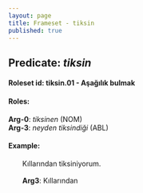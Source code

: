 ```yaml
---
layout: page
title: Frameset - tiksin
published: true
---
```

<h2>Predicate: <i>tiksin</i></h2>
<h4>Roleset id: tiksin.01 - Aşağılık bulmak<br>
<h4>Roles:</h4>
<b>Arg-0</b>: <i>tiksinen</i>  (NOM) <br>
<b>Arg-3</b>: <i>neyden tiksindiği</i>  (ABL) <br>
<h4>Example:</h4>
&emsp;&emsp;Kıllarından tiksiniyorum.<br><br>
&emsp;&emsp;<b>Arg3</b>:  Kıllarından<br>

